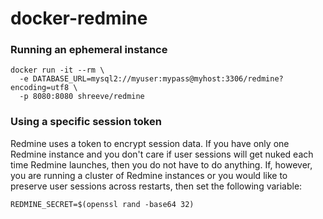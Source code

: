# docker-redmine

### Running an ephemeral instance

```
docker run -it --rm \
  -e DATABASE_URL=mysql2://myuser:mypass@myhost:3306/redmine?encoding=utf8 \
  -p 8080:8080 shreeve/redmine
```

### Using a specific session token

Redmine uses a token to encrypt session data. If you have only one Redmine
instance and you don't care if user sessions will get nuked each time Redmine
launches, then you do not have to do anything. If, however, you are running
a cluster of Redmine instances or you would like to preserve user sessions
across restarts, then set the following variable:

```
REDMINE_SECRET=$(openssl rand -base64 32)
```
